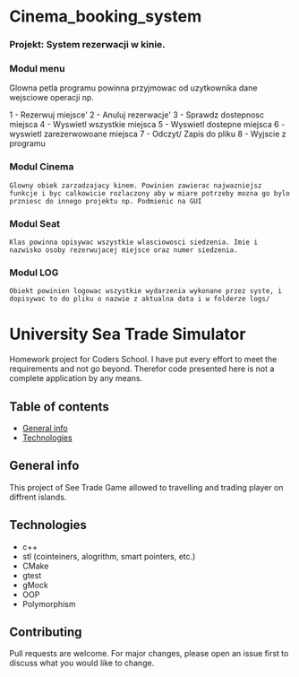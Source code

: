 # Cinema_booking_system

### Projekt: System rezerwacji w kinie.

### Modul menu

Glowna petla programu powinna przyjmowac od uzytkownika dane wejsciowe operacji np.

1 - Rezerwuj miejsce'
2 - Anuluj rezerwacje'
3 - Sprawdz dostepnosc miejsca
4 - Wyswietl wszystkie miejsca
5 - Wyswietl dostepne miejsca
6 - wyswietl zarezerwowoane miejsca
7 - Odczyt/ Zapis do pliku
8 - Wyjscie z programu

### Modul Cinema
    Glowny obiek zarzadzajacy kinem. Powinien zawierac najwazniejsz funkcje i byc calkowicie rozlaczony aby w miare potrzeby mozna go bylo przniesc do innego projektu np. Podmienic na GUI

### Modul Seat

    Klas powinna opisywac wszystkie wlasciowosci siedzenia. Imie i nazwisko osoby rezerwujacej miejsce oraz numer siedzenia.

### Modul LOG
    Obiekt powinien logowac wszystkie wydarzenia wykonane przez syste, i dopisywac to do pliku o nazwie z aktualna data i w folderze logs/
# University Sea Trade Simulator

Homework project for Coders School.
I have put every effort to meet the requirements and not go beyond.
Therefor code presented here is not a complete application by any means.


## Table of contents
* [General info](#general-info)
* [Technologies](#technologies)

## General info
This project of See Trade Game allowed to travelling and trading player on diffrent islands. 
## Technologies
* c++ 
* stl (cointeiners, alogrithm, smart pointers, etc.)
* CMake
* gtest
* gMock
* OOP
* Polymorphism

## Contributing
Pull requests are welcome. For major changes, please open an issue first to discuss what you would like to change.
